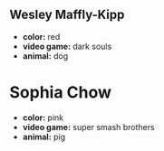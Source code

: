 ## Wesley Maffly-Kipp

- **color:** red
- **video game:** dark souls
- **animal:** dog

# Sophia Chow

- **color:** pink
- **video game:** super smash brothers
- **animal:** pig

